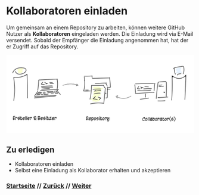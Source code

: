# Kollaboratoren einladen

Um gemeinsam an einem Repository zu arbeiten, können weitere GitHub Nutzer als **Kollaboratoren** eingeladen werden. Die Einladung wird via E-Mail versendet. Sobald der Empfänger die Einladung angenommen hat, hat der er Zugriff auf das Repository.

[![Git-Workflow](./assets/images/git_collaborators.png)](./assets/images/git_collaborators.png)

## Zu erledigen
- Kollaboratoren einladen
- Selbst eine Einladung als Kollaborator erhalten und akzeptieren
  
### [Startseite](index.md) // [Zurück](tagging.md) // [Weiter](markdown.md)
